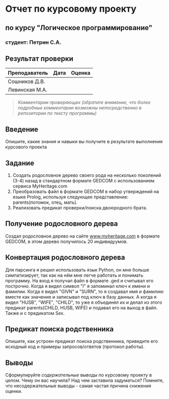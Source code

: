 # Отчет по курсовому проекту
## по курсу "Логическое программирование"

### студент: Петрин С.А.

## Результат проверки

| Преподаватель     | Дата         |  Оценка       |
|-------------------|--------------|---------------|
| Сошников Д.В. |              |               |
| Левинская М.А.|              |               |

> *Комментарии проверяющих (обратите внимание, что более подробные комментарии возможны непосредственно в репозитории по тексту программы)*

## Введение

Опишите, какие знания и навыки вы получите в результате выполнения курсового проекта

## Задание

 1. Создать родословное дерево своего рода на несколько поколений (3-4) назад в стандартном формате GEDCOM с использованием сервиса MyHeritage.com 
 2. Преобразовать файл в формате GEDCOM в набор утверждений на языке Prolog, используя следующее представление: parents(потомок, отец, мать).
 3. Реализовать предикат проверки/поиска двоюродного брата.
 

## Получение родословного дерева

Создал родословное дерево на сайте www.myheritage.com в формате GEDCOM, в этом дерево получилось 20 индивидуумов. 

## Конвертация родословного дерева

Для парсинга я решил использовать язык Python, он мне больше симпатизирует, так как на нём мне легче работать и понимать программу. На вход я получал файл в формате .ged и считывал его построчно. Когда я видел символ "I" я запоминал ключ к имени и фамилии. Когда я видел "GIVN" и "SURN", то я создавал имя и фамилию вместе как значение и записывал под ключ в базу данных. А когда я видел "HUSB", "WIFE", "CHILD", то уже я объединял их и делал из этого предикат parents(CHILD, HUSB, WIFE) и подавал его на выход в файл. Также и с предикатом Sex.

## Предикат поиска родственника

Опишите, как устроен предикат поиска родственника, приведите его исходный код и примеры запросов/ответов (протокол работы).

## Выводы

Сформулируйте *содержательные* выводы по курсовому проекту в целом. Чему он вас научила? 
Над чем заставила задуматься? Помните, что несодержательные выводы -
самая частая причина снижения оценки.
